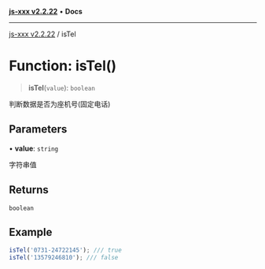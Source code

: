 [**js-xxx v2.2.22**](../README.md) • **Docs**

***

[js-xxx v2.2.22](../README.md) / isTel

# Function: isTel()

> **isTel**(`value`): `boolean`

判断数据是否为座机号(固定电话)

## Parameters

• **value**: `string`

字符串值

## Returns

`boolean`

## Example

```ts
isTel('0731-24722145'); /// true
isTel('13579246810'); /// false
```
